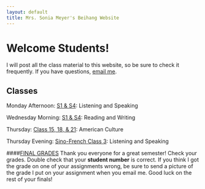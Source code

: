```yaml
---
layout: default
title: Mrs. Sonia Meyer's Beihang Website
---
```


# Welcome Students!

I will post all the class material to this website, so be sure to check it frequently. If you have questions, [email me](mailto:sonia@meyercraft.net).

## Classes

Monday Afternoon: [S1 & S4](/classes/s1s4sf3ls.html): Listening and Speaking

Wednesday Morning: [S1 & S4](/classes/s1s4rw.html): Reading and Writing

Thursday: [Class 15, 18, & 21](/classes/151821.html): American Culture

Thursday Evening: [Sino-French Class 3](/classes/s1s4sf3ls.html): Listening and Speaking

####[FINAL GRADES](https://www.dropbox.com/s/l4lzt3ogjvdg6jf/Spring%202014%20Grades%20PDF.pdf)
Thank you everyone for a great semester! Check your grades. Double check that your **student number** is correct. If you think I got the grade on one of your assignments wrong, be sure to send a picture of the grade I put on your assignment when you email me. Good luck on the rest of your finals!